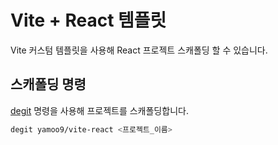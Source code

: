 # Vite + React 템플릿

Vite 커스텀 템플릿을 사용해 React 프로젝트 스캐폴딩 할 수 있습니다.

## 스캐폴딩 명령

[degit](https://github.com/Rich-Harris/degit?tab=readme-ov-file#readme) 명령을 사용해 프로젝트를 스캐폴딩합니다.

```sh
degit yamoo9/vite-react <프로젝트_이름>
```
